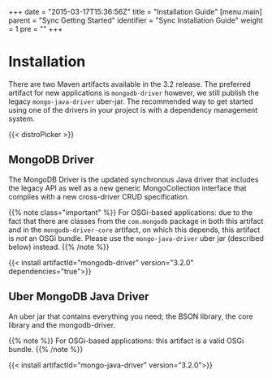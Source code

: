 +++
date = "2015-03-17T15:36:56Z"
title = "Installation Guide"
[menu.main]
  parent = "Sync Getting Started"
  identifier = "Sync Installation Guide"
  weight = 1
  pre = "<i class='fa'></i>"
+++

# Installation

There are two Maven artifacts available in the 3.2 release. The preferred artifact for new applications is `mongodb-driver` 
however, we still publish the legacy `mongo-java-driver` uber-jar.
The recommended way to get started using one of the drivers in your project is with a dependency management system.

{{< distroPicker >}}

## MongoDB Driver  

The MongoDB Driver is the updated synchronous Java driver that includes the
legacy API as well as a new generic MongoCollection interface that complies with
a new cross-driver CRUD specification.

{{% note class="important" %}}
For OSGi-based applications: due to the fact that there are classes from the `com.mongodb` package in both this artifact and in the 
`mongodb-driver-core` artifact, on which this depends, this artifact is *not* an OSGi bundle.  Please use the `mongo-java-driver` uber 
jar (described below) instead. 
{{% /note %}}

{{< install artifactId="mongodb-driver" version="3.2.0" dependencies="true">}}


## Uber MongoDB Java Driver
An uber jar that contains everything you need; the BSON library, the core library and the mongodb-driver.

{{% note %}}
For OSGi-based applications: this artifact is a valid OSGi bundle. 
{{% /note %}}

{{< install artifactId="mongo-java-driver" version="3.2.0">}}
